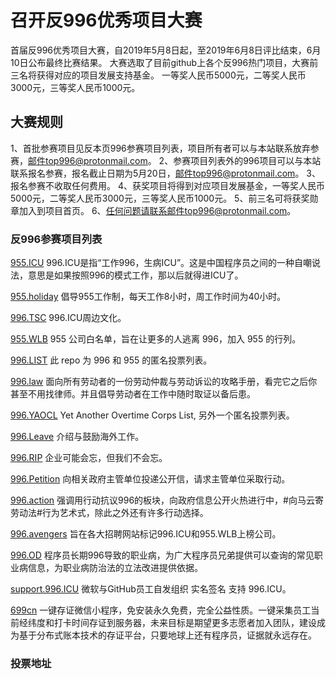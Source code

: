 # 召开反996优秀项目大赛
  首届反996优秀项目大赛，自2019年5月8日起，至2019年6月8日评比结束，6月10日公布最终比赛结果。
  大赛选取了目前github上各个反996热门项目，大赛前三名将获得对应的项目发展支持基金。
  一等奖人民币5000元，二等奖人民币3000元，三等奖人民币1000元。
  
## 大赛规则
  1、首批参赛项目见反本页996参赛项目列表，项目所有者可以与本站联系放弃参赛，邮件top996@protonmail.com。
  2、参赛项目列表外的996项目可以与本站联系报名参赛，报名截止日期为5月20日，邮件top996@protonmail.com。
  3、报名参赛不收取任何费用。
  4、获奖项目将得到对应项目发展基金，一等奖人民币5000元，二等奖人民币3000元，三等奖人民币1000元。
  5、前三名可将获奖勋章加入到项目首页。
  6、任何问题请联系邮件top996@protonmail.com。

### 反996参赛项目列表
[955.ICU](https://github.com/996icu/996.ICU) 996.ICU是指“工作996，生病ICU”。这是中国程序员之间的一种自嘲说法，意思是如果按照996的模式工作，那以后就得进ICU了。

[955.holiday](https://github.com/955holiday/955.holiday) 倡导955工作制，每天工作8小时，周工作时间为40小时。

[996.TSC](https://github.com/lxlxw/996.TSC) 996.ICU周边文化。

[955.WLB](https://github.com/formulahendry/955.WLB) 955 公司白名单，旨在让更多的人逃离 996，加入 955 的行列。

[996.LIST](https://github.com/fengT-T/996_list) 此 repo 为 996 和 955 的匿名投票列表。

[996.law](https://github.com/CPdogson/996.law) 面向所有劳动者的一份劳动仲裁与劳动诉讼的攻略手册，看完它之后你甚至不用找律师。并且倡导劳动者在工作中随时取证以备后患。

[996.YAOCL](https://github.com/boycott996/yaocl) Yet Another Overtime Corps List, 另外一个匿名投票列表。

[996.Leave](https://github.com/623637646/996.Leave) 介绍与鼓励海外工作。

[996.RIP](https://996.rip) 企业可能会忘，但我们不会忘。

[996.Petition](https://github.com/xokctah/996.petition) 向相关政府主管单位投递公开信，请求主管单位采取行动。

[996.action](https://github.com/CPdogson/996action) 强调用行动抗议996的板块，向政府信息公开火热进行中，#向马云寄劳动法#行为艺术式，除此之外还有许多行动选择。

[996.avengers](https://github.com/996-icu-avengers/Natasha) 旨在各大招聘网站标记996.ICU和955.WLB上榜公司。

[996.OD](https://github.com/zheolong/996.OD.git) 程序员长期996导致的职业病，为广大程序员兄弟提供可以查询的常见职业病信息，为职业病防治法的立法改进提供依据。

[support.996.ICU](https://github.com/msworkers/support.996.ICU) 微软与GitHub员工自发组织 实名签名 支持 996.ICU。

[699cn](https://github.com/996-699/996.699) 一键存证微信小程序，免安装永久免费，完全公益性质。一键采集员工当前经纬度和打卡时间存证到服务器，未来目标是期望更多志愿者加入团队，建设成为基于分布式账本技术的存证平台，只要地球上还有程序员，证据就永远存在。

### 投票地址
